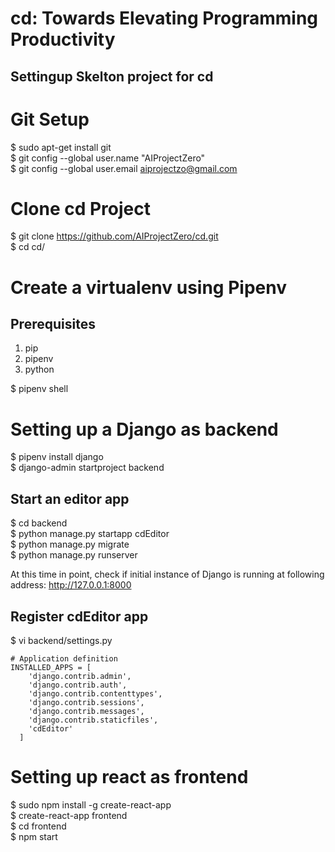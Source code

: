 # cd: Towards Elevating Programming Productivity

## Settingup Skelton project for cd

Git Setup 
=========

$ sudo apt-get install git <br/>
$ git config --global user.name "AIProjectZero" <br/>
$ git config --global user.email aiprojectzo@gmail.com <br/>

Clone cd Project
================

$ git clone https://github.com/AIProjectZero/cd.git <br/>
$ cd cd/ <br/>

Create a virtualenv using Pipenv 
================================

Prerequisites 
-------------
1) pip
2) pipenv 
3) python 

$ pipenv shell <br/>

Setting up a Django as backend
==============================

$ pipenv install django <br/>
$ django-admin startproject backend <br/>

Start an editor app
----------------------

$ cd backend <br/>
$ python manage.py startapp cdEditor <br/>
$ python manage.py migrate <br/>
$ python manage.py runserver <br/>

At this time in point, check if initial instance of Django is running at following address: http://127.0.0.1:8000 <br/>

Register cdEditor app
---------------------

$ vi backend/settings.py

    # Application definition
    INSTALLED_APPS = [
        'django.contrib.admin',
        'django.contrib.auth',
        'django.contrib.contenttypes',
        'django.contrib.sessions',
        'django.contrib.messages',
        'django.contrib.staticfiles',
        'cdEditor' 
      ]

Setting up react as frontend
============================

$ sudo npm install -g create-react-app <br/>
$ create-react-app frontend <br/>
$ cd frontend <br/>
$ npm start <br/>





